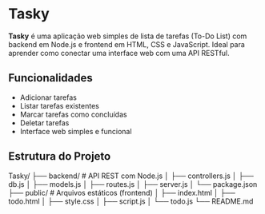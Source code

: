 # Tasky

**Tasky** é uma aplicação web simples de lista de tarefas (To-Do List) com backend em Node.js e frontend em HTML, CSS e JavaScript. Ideal para aprender como conectar uma interface web com uma API RESTful.

## Funcionalidades

- Adicionar tarefas
- Listar tarefas existentes
- Marcar tarefas como concluídas
- Deletar tarefas
- Interface web simples e funcional

## Estrutura do Projeto

Tasky/
├── backend/ # API REST com Node.js
│ ├── controllers.js
│ ├── db.js
│ ├── models.js
│ ├── routes.js
│ ├── server.js
│ └── package.json
├── public/ # Arquivos estáticos (frontend)
│ ├── index.html
│ ├── todo.html
│ ├── style.css
│ ├── script.js
│ └── todo.js
└── README.md
